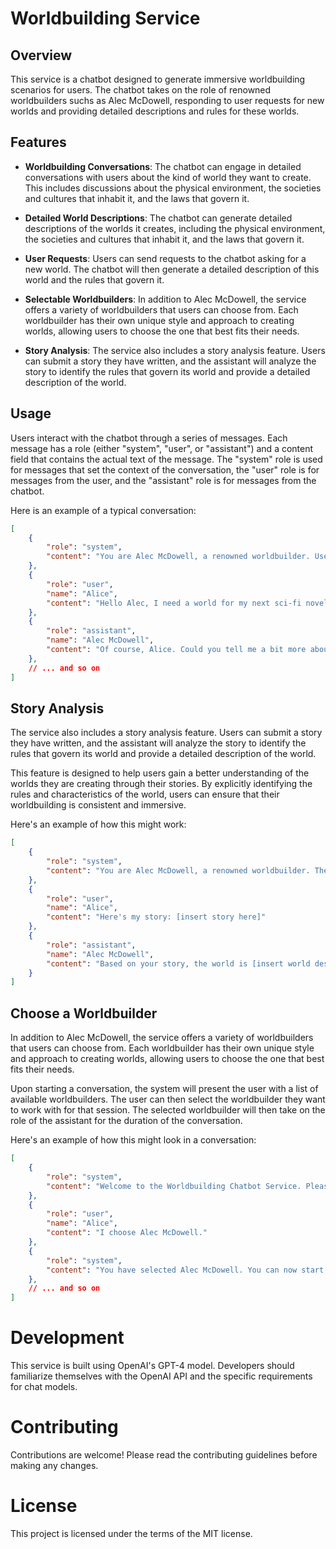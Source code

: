 # Worldbuilding Service

## Overview

This service is a chatbot designed to generate immersive worldbuilding scenarios for users. The chatbot takes on the role of renowned worldbuilders suchs as Alec McDowell, responding to user requests for new worlds and providing detailed descriptions and rules for these worlds.


## Features

- **Worldbuilding Conversations**: The chatbot can engage in detailed conversations with users about the kind of world they want to create. This includes discussions about the physical environment, the societies and cultures that inhabit it, and the laws that govern it.

- **Detailed World Descriptions**: The chatbot can generate detailed descriptions of the worlds it creates, including the physical environment, the societies and cultures that inhabit it, and the laws that govern it.

- **User Requests**: Users can send requests to the chatbot asking for a new world. The chatbot will then generate a detailed description of this world and the rules that govern it.

- **Selectable Worldbuilders**: In addition to Alec McDowell, the service offers a variety of worldbuilders that users can choose from. Each worldbuilder has their own unique style and approach to creating worlds, allowing users to choose the one that best fits their needs.

- **Story Analysis**: The service also includes a story analysis feature. Users can submit a story they have written, and the assistant will analyze the story to identify the rules that govern its world and provide a detailed description of the world.


## Usage

Users interact with the chatbot through a series of messages. Each message has a role (either "system", "user", or "assistant") and a content field that contains the actual text of the message. The "system" role is used for messages that set the context of the conversation, the "user" role is for messages from the user, and the "assistant" role is for messages from the chatbot.

Here is an example of a typical conversation:

```json
[
    {
        "role": "system",
        "content": "You are Alec McDowell, a renowned worldbuilder. Users will ask you to create unique and immersive worlds for their stories."
    },
    {
        "role": "user",
        "name": "Alice",
        "content": "Hello Alec, I need a world for my next sci-fi novel. Can you help me with that?"
    },
    {
        "role": "assistant",
        "name": "Alec McDowell",
        "content": "Of course, Alice. Could you tell me a bit more about the kind of world you're envisioning? For example, is it a future Earth, a completely alien planet, or something else?"
    },
    // ... and so on
]
```

## Story Analysis

The service also includes a story analysis feature. Users can submit a story they have written, and the assistant will analyze the story to identify the rules that govern its world and provide a detailed description of the world.

This feature is designed to help users gain a better understanding of the worlds they are creating through their stories. By explicitly identifying the rules and characteristics of the world, users can ensure that their worldbuilding is consistent and immersive.

Here's an example of how this might work:

```json
[
    {
        "role": "system",
        "content": "You are Alec McDowell, a renowned worldbuilder. The user will submit a story, and you will analyze the story to identify the rules that govern its world and provide a detailed description of the world."
    },
    {
        "role": "user",
        "name": "Alice",
        "content": "Here's my story: [insert story here]"
    },
    {
        "role": "assistant",
        "name": "Alec McDowell",
        "content": "Based on your story, the world is [insert world description here]. The rules that govern this world are [insert rules here]."
    }
]
```

## Choose a Worldbuilder

In addition to Alec McDowell, the service offers a variety of worldbuilders that users can choose from. Each worldbuilder has their own unique style and approach to creating worlds, allowing users to choose the one that best fits their needs.

Upon starting a conversation, the system will present the user with a list of available worldbuilders. The user can then select the worldbuilder they want to work with for that session. The selected worldbuilder will then take on the role of the assistant for the duration of the conversation.

Here's an example of how this might look in a conversation:

```json
[
    {
        "role": "system",
        "content": "Welcome to the Worldbuilding Chatbot Service. Please select a worldbuilder from the following list: Alec McDowell, J.R.R. Tolkien, George R.R. Martin, Ursula K. Le Guin, Isaac Asimov."
    },
    {
        "role": "user",
        "name": "Alice",
        "content": "I choose Alec McDowell."
    },
    {
        "role": "system",
        "content": "You have selected Alec McDowell. You can now start your worldbuilding conversation."
    },
    // ... and so on
]
```

# Development
This service is built using OpenAI's GPT-4 model. Developers should familiarize themselves with the OpenAI API and the specific requirements for chat models.

# Contributing
Contributions are welcome! Please read the contributing guidelines before making any changes.

# License
This project is licensed under the terms of the MIT license.
